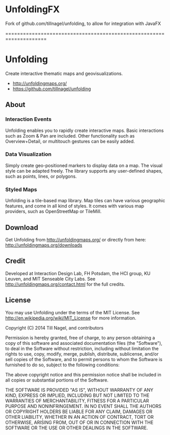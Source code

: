 # UnfoldingFX

Fork of github.com/tillnagel/unfolding, to allow for integration with JavaFX

====================================================================

# Unfolding
Create interactive thematic maps and geovisualizations.

* <http://unfoldingmaps.org/>
* <https://github.com/tillnagel/unfolding>

## About
### Interaction Events
Unfolding enables you to rapidly create interactive maps. Basic interactions
such as Zoom & Pan are included. Other functionality such as Overview+Detail,
or multitouch gestures can be easily added.

### Data Visualization
Simply create geo-positioned markers to display data on a map. The visual style
can be adapted freely. The library supports any user-defined shapes, such as
points, lines, or polygons.

### Styled Maps
Unfolding is a tile-based map library. Map tiles can have various geographic
features, and come in all kind of styles. It comes with various map providers,
such as OpenStreetMap or TileMill.


## Download
Get Unfolding from <http://unfoldingmaps.org/> or directly from here: http://unfoldingmaps.org/downloads


## Credit
Developed at Interaction Design Lab, FH Potsdam, the HCI group, KU Leuven, and MIT Senseable City Labs.
See http://unfoldingmaps.org/contact.html for the full credits.


## License

You may use Unfolding under the terms of the MIT License. See http://en.wikipedia.org/wiki/MIT_License for more information.


Copyright (C) 2014 Till Nagel, and contributors

Permission is hereby granted, free of charge, to any person obtaining a copy
of this software and associated documentation files (the "Software"), to deal
in the Software without restriction, including without limitation the rights
to use, copy, modify, merge, publish, distribute, sublicense, and/or sell
copies of the Software, and to permit persons to whom the Software is
furnished to do so, subject to the following conditions:

The above copyright notice and this permission notice shall be included in
all copies or substantial portions of the Software.

THE SOFTWARE IS PROVIDED "AS IS", WITHOUT WARRANTY OF ANY KIND, EXPRESS OR
IMPLIED, INCLUDING BUT NOT LIMITED TO THE WARRANTIES OF MERCHANTABILITY,
FITNESS FOR A PARTICULAR PURPOSE AND NONINFRINGEMENT. IN NO EVENT SHALL THE
AUTHORS OR COPYRIGHT HOLDERS BE LIABLE FOR ANY CLAIM, DAMAGES OR OTHER
LIABILITY, WHETHER IN AN ACTION OF CONTRACT, TORT OR OTHERWISE, ARISING FROM,
 OUT OF OR IN CONNECTION WITH THE SOFTWARE OR THE USE OR OTHER DEALINGS IN
 THE SOFTWARE.


